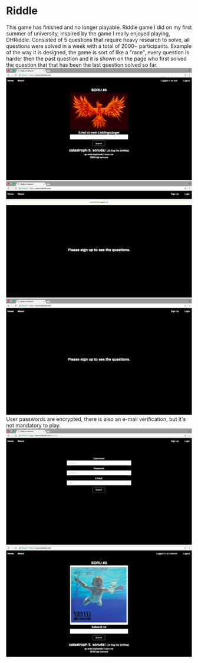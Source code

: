 # Riddle
This game has finished and no longer playable. 
Riddle game I did on my first summer of university, inspired by the game I really enjoyed playing, DHRiddle. Consisted of 5 questions that require heavy research to solve, all questions were solved in a week with a total of 2000~ participants.
Example of the way it is designed, the game is sort of like a "race", every question is harder then the past question and it is shown on the page who first solved the question that that has been the last question solved so far.
![SS](/screenshots/screenshot01.png?raw=true)
![SS](/screenshots/screenshot02.png?raw=true)
![SS](/screenshots/screenshot03.png?raw=true)
User passwords are encrypted, there is also an e-mail verification, but it's not mandatory to play.
![SS](/screenshots/screenshot04.png?raw=true)
![SS](/screenshots/screenshot05.png?raw=true)
